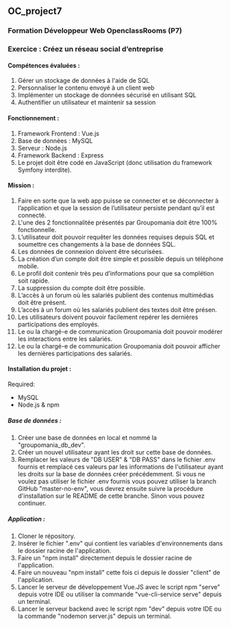 ## OC_project7

### Formation Développeur Web OpenclassRooms (P7)

### __Exercice :__ Créez un réseau social d’entreprise

#### __Compétences évaluées :__
 1. Gérer un stockage de données à l'aide de SQL
 2. Personnaliser le contenu envoyé à un client web
 3. Implémenter un stockage de données sécurisé en utilisant SQL
 4. Authentifier un utilisateur et maintenir sa session

#### __Fonctionnement :__ 
 1. Framework Frontend : Vue.js
 2. Base de données : MySQL
 3. Serveur : Node.js
 4. Framework Backend : Express
 5. Le projet doit être codé en JavaScript (donc utilisation du framework Symfony interdite).
 
 #### __Mission :__ 
 1. Faire en sorte que la web app puisse se connecter et se déconnecter à l’application et que la session de l’utilisateur persiste pendant qu’il est connecté.
 2. L'une des 2 fonctionnalitée présentés par Groupomania doit être 100% fonctionnelle.
 3. L’utilisateur doit pouvoir requêter les données requises depuis SQL et soumettre ces changements à la base de données SQL.
 4. Les données de connexion doivent être sécurisées. 
 5. La création d’un compte doit être simple et possible depuis un téléphone mobile.
 6. Le profil doit contenir très peu d’informations pour que sa complétion soit rapide.  
 7. La suppression du compte doit être possible.
 8. L’accès à un forum où les salariés publient des contenus multimédias doit être présent.
 9. L’accès à un forum où les salariés publient des textes doit être présen.
 10. Les utilisateurs doivent pouvoir facilement repérer les dernières participations des employés.
 11. Le ou la chargé-e de communication Groupomania doit pouvoir modérer les interactions entre les salariés.
 12. Le ou la chargé-e de communication Groupomania doit pouvoir afficher les dernières participations des salariés.

 #### __Installation du projet :__
  Required: 
 - MySQL
 - Node.js & npm
##### __Base de données :__ 
1. Créer une base de données en local et nommé la "groupomania_db_dev".
2. Créer un nouvel utilisateur ayant les droit sur cette base de données.
3. Remplacer les valeurs de "DB USER" & "DB PASS" dans le fichier .env fournis et remplacé ces valeurs par les informations de l'utilisateur ayant les droits sur la base de données créer précédemment. 
Si vous ne voulez pas utiliser le fichier .env fournis vous pouvez utiliser la branch GitHub "master-no-env", vous devrez ensuite suivre la procédure d'installation sur le README de cette branche. Sinon vous pouvez continuer.
##### __Application :__ 
1. Cloner le répository.
2. Insérer le fichier ".env" qui contient les variables d'environnements dans le dossier racine de l'application.
3. Faire un "npm install" directement depuis le dossier racine de l'application.
4. Faire un nouveau "npm install" cette fois ci depuis le dossier "client" de l'application.
5. Lancer le serveur de développement Vue.JS avec le script npm "serve" depuis votre IDE ou utiliser la commande "vue-cli-service serve" depuis un terminal.
6. Lancer le serveur backend avec le script npm "dev" depuis votre IDE ou la commande "nodemon server.js" depuis un terminal.
